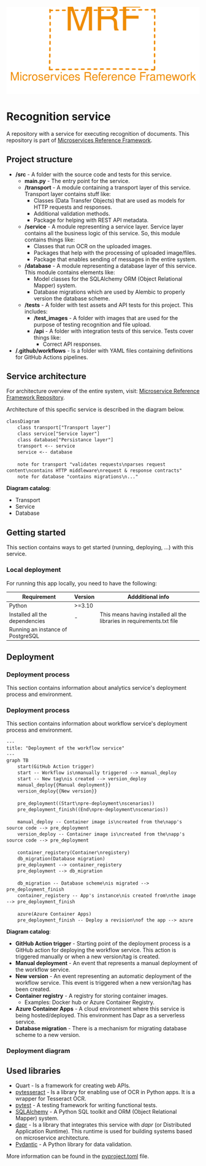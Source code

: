<p align="center">
    <img src="./assets/mrf_logo.svg" alt="Microservice Reference Framework logo" draggable="false" />
</p>

# Recognition service
A repository with a service for executing recognition of documents. This repository is part of [Microservices Reference Framework](https://github.com/MichalMoudry/microservice-reference-framework "Link to Microservice Reference Framework repository").

## Project structure
- **/src** - A folder with the source code and tests for this service.
    - **main.py** - The entry point for the service.
    - **/transport** - A module containing a transport layer of this service. Transport layer contains stuff like:
        - Classes (Data Transfer Objects) that are used as models for HTTP requests and responses.
        - Additional validation methods.
        - Package for helping with REST API metadata.
    - **/service** - A module representing a service layer. Service layer contains all the business logic of this service. So, this module contains things like:
        - Classes that run OCR on the uploaded images.
        - Packages that help with the processing of uploaded image/files.
        - Package that enables sending of messages in the entire system.
    - **/database** - A module representing a database layer of this service. This module contains elements like:
        - Model classes for the SQLAlchemy ORM (Object Relational Mapper) system.
        - Database migrations which are used by Alembic to properly version the database scheme.
    - **/tests** - A folder with test assets and API tests for this project. This includes:
        - **/test_images** - A folder with images that are used for the purpose of testing recognition and file upload.
        - **/api** - A folder with integration tests of this service. Tests cover things like:
            - Correct API responses.
- **/.github/workflows** - Is a folder with YAML files containing definitions for GitHub Actions pipelines.

## Service architecture
For architecture overview of the entire system, visit: [Microservice Reference Framework Repository](https://github.com/MichalMoudry/microservice-reference-framework "Link to Microservice Reference Framework repository").

Architecture of this specific service is described in the diagram below.

```mermaid
classDiagram
    class transport["Transport layer"]
    class service["Service layer"]
    class database["Persistance layer"]
    transport <-- service
    service <-- database
    
    note for transport "validates requests\nparses request content\ncontains HTTP middleware\nrequest & response contracts"
    note for database "contains migrations\n..."
```
**Diagram catalog**:
- Transport
- Service
- Database

## Getting started
This section contains ways to get started (running, deploying, ...) with this service.
### Local deployment
For running this app locally, you need to have the following:

| Requirement                       | Version | Addditional info                                                       |
|-----------------------------------|---------|------------------------------------------------------------------------|
| Python                            | >=3.10  |                                                                        |
| Installed all the dependencies    | -       | This means having installed all the libraries in requirements.txt file |
| Running an instance of PostgreSQL |         |                                                                        |

## Deployment
### Deployment process
This section contains information about analytics service's deployment process and environment.
### Deployment process
This section contains information about workflow service's deployment process and environment.
```mermaid
---
title: "Deployment of the workflow service"
---
graph TB
    start(GitHub Action trigger)
    start -- Workflow is\nmanually triggered --> manual_deploy
    start -- New tag\nis created --> version_deploy
    manual_deploy{{Manual deployment}}
    version_deploy{{New version}}

    pre_deployment((Start\npre-deployment\nscenarios))
    pre_deployment_finish((End\npre-deployment\nscenarios))
    
    manual_deploy -- Container image is\ncreated from the\napp's source code --> pre_deployment
    version_deploy -- Container image is\ncreated from the\napp's source code --> pre_deployment

    container_registery(Container\nregistery)
    db_migration(Database migration)
    pre_deployment --> container_registery
    pre_deployment --> db_migration

    db_migration -- Database scheme\nis migrated --> pre_deployment_finish
    container_registery -- App's instance\nis created from\nthe image --> pre_deployment_finish

    azure(Azure Container Apps)
    pre_deployment_finish -- Deploy a revision\nof the app --> azure
```
**Diagram catalog**:
- **GitHub Action trigger** - Starting point of the deployment process is a GitHub action for deploying the workflow service.
This action is triggered manually or when a new version/tag is created.
- **Manual deployment** - An event that represents a manual deployment of the workflow service.
- **New version** - An event representing an automatic deployment of the workflow service.
This event is triggered when a new version/tag has been created.
- **Container registry** - A registry for storing container images.
    - Examples: Docker hub or Azure Container Registry.
- **Azure Container Apps** - A cloud environment where this service is being hosted/deployed.
This environment has Dapr as a serverless service.
- **Database migration** - There is a mechanism for migrating database scheme to a new version.
### Deployment diagram

## Used libraries
- Quart - Is a framework for creating web APIs.
- [pytesseract](https://github.com/madmaze/pytesseract "Link to the pytesseract GitHub repository") - Is a library for enabling use of OCR in Python apps. It is a wrapper for Tesseract OCR.
- [pytest](https://github.com/pytest-dev/pytest/ "Link to the pytest GitHub repository") - A testing framework for writing functional tests.
- [SQLAlchemy](https://github.com/sqlalchemy/sqlalchemy "Link to the SQLAlchemy GitHub repository") - A Python SQL toolkit and ORM (Object Relational Mapper) system.
- [dapr](https://github.com/dapr/dapr "Link to the dapr GitHub repository") - Is a library that integrates this service with _dapr_ (or Distributed Application Runtime). This runtime is used for building systems based on microservice architecture.
- [Pydantic](https://github.com/pydantic/pydantic "A link to Pydantic GitHub repository") - A Python library for data validation.

More information can be found in the [pyproject.toml](./pyproject.toml "Link to pyproject.toml file") file.
